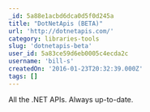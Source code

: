```yaml
---
_id: 5a88e1acbd6dca0d5f0d245a
title: "DotNetApis (BETA)"
url: 'http://dotnetapis.com/'
category: libraries-tools
slug: 'dotnetapis-beta'
user_id: 5a83ce59d6eb0005c4ecda2c
username: 'bill-s'
createdOn: '2016-01-23T20:32:39.000Z'
tags: []
---
```


All the .NET APIs. Always up-to-date.
